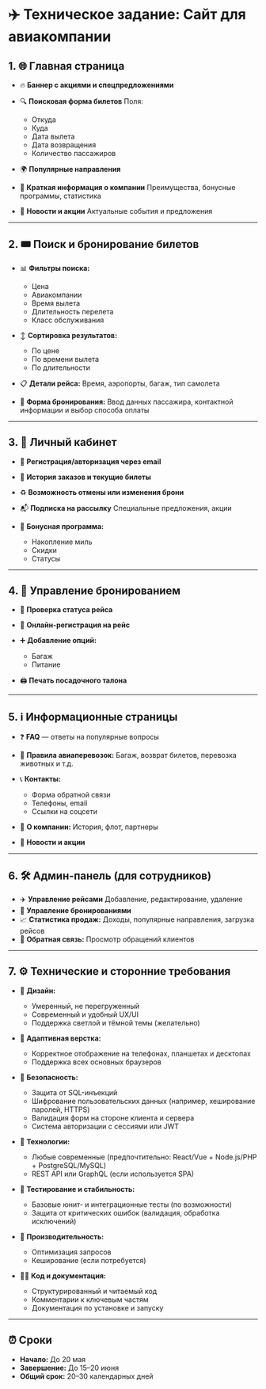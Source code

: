 # ✈️ Техническое задание: Сайт для авиакомпании

## 1. 🌐 Главная страница

* 🔥 **Баннер с акциями и спецпредложениями**
* 🔍 **Поисковая форма билетов**
  Поля:

    * Откуда
    * Куда
    * Дата вылета
    * Дата возвращения
    * Количество пассажиров
* 🌍 **Популярные направления**
* 🛫 **Краткая информация о компании**
  Преимущества, бонусные программы, статистика
* 📰 **Новости и акции**
  Актуальные события и предложения

---

## 2. 🎟️ Поиск и бронирование билетов

* 📊 **Фильтры поиска:**

    * Цена
    * Авиакомпании
    * Время вылета
    * Длительность перелета
    * Класс обслуживания
* ↕️ **Сортировка результатов:**

    * По цене
    * По времени вылета
    * По длительности
* 📋 **Детали рейса:**
  Время, аэропорты, багаж, тип самолета
* 🧾 **Форма бронирования:**
  Ввод данных пассажира, контактной информации и выбор способа оплаты

---

## 3. 👤 Личный кабинет

* 🔐 **Регистрация/авторизация через email**
* 📄 **История заказов и текущие билеты**
* ♻️ **Возможность отмены или изменения брони**
* 📬 **Подписка на рассылку**
  Специальные предложения, акции
* 🎁 **Бонусная программа:**

    * Накопление миль
    * Скидки
    * Статусы

---

## 4. 🛫 Управление бронированием

* 📌 **Проверка статуса рейса**
* 📝 **Онлайн-регистрация на рейс**
* ➕ **Добавление опций:**

    * Багаж
    * Питание
* 🖨️ **Печать посадочного талона**

---

## 5. ℹ️ Информационные страницы

* ❓ **FAQ** — ответы на популярные вопросы
* 📜 **Правила авиаперевозок:**
  Багаж, возврат билетов, перевозка животных и т.д.
* 📞 **Контакты:**

    * Форма обратной связи
    * Телефоны, email
    * Ссылки на соцсети
* 🏢 **О компании:**
  История, флот, партнеры
* 📢 **Новости и акции**

---

## 6. 🛠️ Админ-панель (для сотрудников)

* ✈️ **Управление рейсами**
  Добавление, редактирование, удаление
* 🧾 **Управление бронированиями**
* 📈 **Статистика продаж:**
  Доходы, популярные направления, загрузка рейсов
* 💬 **Обратная связь:**
  Просмотр обращений клиентов

---

## 7. ⚙️ Технические и сторонние требования

* 🎨 **Дизайн:**

    * Умеренный, не перегруженный
    * Современный и удобный UX/UI
    * Поддержка светлой и тёмной темы (желательно)

* 📱 **Адаптивная верстка:**

    * Корректное отображение на телефонах, планшетах и десктопах
    * Поддержка всех основных браузеров

* 🔐 **Безопасность:**

    * Защита от SQL-инъекций
    * Шифрование пользовательских данных (например, хеширование паролей, HTTPS)
    * Валидация форм на стороне клиента и сервера
    * Система авторизации с сессиями или JWT

* 🧰 **Технологии:**

    * Любые современные (предпочтительно: React/Vue + Node.js/PHP + PostgreSQL/MySQL)
    * REST API или GraphQL (если используется SPA)

* 🧪 **Тестирование и стабильность:**

    * Базовые юнит- и интеграционные тесты (по возможности)
    * Защита от критических ошибок (валидация, обработка исключений)

* 🚀 **Производительность:**

    * Оптимизация запросов
    * Кеширование (если потребуется)

* 🧑‍💻 **Код и документация:**

    * Структурированный и читаемый код
    * Комментарии к ключевым частям
    * Документация по установке и запуску

---

## ⏰ Сроки

* **Начало:** До 20 мая
* **Завершение:** До 15–20 июня
* **Общий срок:** 20–30 календарных дней